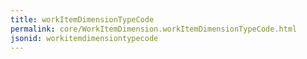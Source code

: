 ```yaml
---
title: workItemDimensionTypeCode
permalink: core/WorkItemDimension.workItemDimensionTypeCode.html
jsonid: workitemdimensiontypecode
---
```

